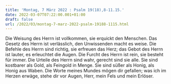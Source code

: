 ```yaml
---
title: 'Montag, 7 März 2022 : Psalm 19(18),8-11.15.'
date: 2022-03-07T07:22:00.001+01:00
draft: false
url: /2022/03/montag-7-marz-2022-psalm-19188-1115.html
---
```


Die Weisung des Herrn ist vollkommen, sie erquickt den Menschen. Das Gesetz des Herrn ist verlässlich, den Unwissenden macht es weise. Die Befehle des Herrn sind richtig, sie erfreuen das Herz; das Gebot des Herrn ist lauter, es erleuchtet die Augen. Die Furcht des Herrn ist rein, sie besteht für immer. Die Urteile des Herrn sind wahr, gerecht sind sie alle. Sie sind kostbarer als Gold, als Feingold in Menge. Sie sind süßer als Honig, als Honig aus Waben. Die Worte meines Mundes mögen dir gefallen; was ich im Herzen erwäge, stehe dir vor Augen, Herr, mein Fels und mein Erlöser.